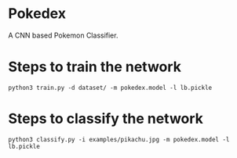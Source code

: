 # Pokedex
A CNN based Pokemon Classifier.

# Steps to train the network
`python3 train.py -d dataset/ -m pokedex.model -l lb.pickle`

# Steps to classify the network
`python3 classify.py -i examples/pikachu.jpg -m pokedex.model -l lb.pickle`